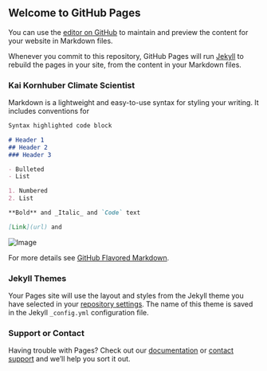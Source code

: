 ## Welcome to GitHub Pages

You can use the [editor on GitHub](https://github.com/KaiKornhuber/Kornhuber.github.io/edit/gh-pages/index.md) to maintain and preview the content for your website in Markdown files.

Whenever you commit to this repository, GitHub Pages will run [Jekyll](https://jekyllrb.com/) to rebuild the pages in your site, from the content in your Markdown files.

### Kai Kornhuber Climate Scientist

Markdown is a lightweight and easy-to-use syntax for styling your writing. It includes conventions for

```markdown
Syntax highlighted code block

# Header 1
## Header 2
### Header 3

- Bulleted
- List

1. Numbered
2. List

**Bold** and _Italic_ and `Code` text

[Link](url) and 
```
![Image](https://lh3.googleusercontent.com/proxy/4ju2flSb5Qk6bcCk05gtmVZt8Fm6zFuuMcx2IjWgNDOhcLEZGqEGKajeJu-CmVtc2IjzkrsKLj4U3oTaS5q6vZ4tz8qlkOSivMN5MfnVADbUvnVIeenC-CBuIL2xl4s0fKUyCQZt0qOP_gTqA_vkCvcRm3YHB372sw71Q9LigjZ83jN2EUEswK1tcNtFsobcnV4J7DxFZmcL2IczRTJSMHyPq4BjO31ban_vvhs)

For more details see [GitHub Flavored Markdown](https://guides.github.com/features/mastering-markdown/).

### Jekyll Themes

Your Pages site will use the layout and styles from the Jekyll theme you have selected in your [repository settings](https://github.com/KaiKornhuber/Kornhuber.github.io/settings). The name of this theme is saved in the Jekyll `_config.yml` configuration file.

### Support or Contact

Having trouble with Pages? Check out our [documentation](https://docs.github.com/categories/github-pages-basics/) or [contact support](https://github.com/contact) and we’ll help you sort it out.
